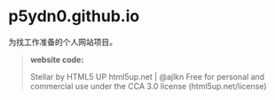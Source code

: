 # p5ydn0.github.io

为找工作准备的个人网站项目。

> **website code:**
>
> Stellar by HTML5 UP
> html5up.net | @ajlkn
> Free for personal and commercial use under the CCA 3.0 license (html5up.net/license)